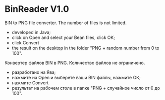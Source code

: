 # BinReader V1.0
BIN to PNG file converter. The number of files is not limited.
- developed in Java;
- click on Open and select your Bean files, click OK;
- click Convert
- the result on the desktop in the folder "PNG + random number from 0 to 100".

Конвертер файлов BIN в PNG. Количество файлов не ограничено.
- разработано на Ява;
- нажмите на Open и выберете ваши BIN файлы, нажмите ОК;
- нажмите Convert
- результат на рабочем столе в папке "PNG + случайное число от 0 до 100".
